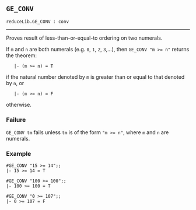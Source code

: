 ## `GE_CONV`

``` hol4
reduceLib.GE_CONV : conv
```

------------------------------------------------------------------------

Proves result of less-than-or-equal-to ordering on two numerals.

If `m` and `n` are both numerals (e.g. `0`, `1`, `2`, `3`,...), then
`GE_CONV "m >= n"` returns the theorem:

``` hol4
   |- (m >= n) = T
```

if the natural number denoted by `m` is greater than or equal to that
denoted by `n`, or

``` hol4
   |- (m >= n) = F
```

otherwise.

### Failure

`GE_CONV tm` fails unless `tm` is of the form `"m >= n"`, where `m` and
`n` are numerals.

### Example

``` hol4
#GE_CONV "15 >= 14";;
|- 15 >= 14 = T

#GE_CONV "100 >= 100";;
|- 100 >= 100 = T

#GE_CONV "0 >= 107";;
|- 0 >= 107 = F
```
